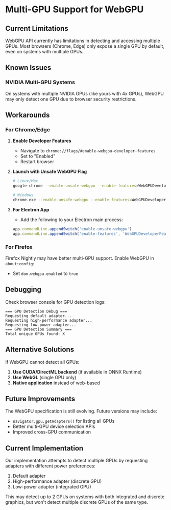 # Multi-GPU Support for WebGPU

## Current Limitations

WebGPU API currently has limitations in detecting and accessing multiple GPUs. Most browsers (Chrome, Edge) only expose a single GPU by default, even on systems with multiple GPUs.

## Known Issues

### NVIDIA Multi-GPU Systems
On systems with multiple NVIDIA GPUs (like yours with 4x GPUs), WebGPU may only detect one GPU due to browser security restrictions.

## Workarounds

### For Chrome/Edge

1. **Enable Developer Features**
   - Navigate to `chrome://flags/#enable-webgpu-developer-features`
   - Set to "Enabled"
   - Restart browser

2. **Launch with Unsafe WebGPU Flag**
   ```bash
   # Linux/Mac
   google-chrome --enable-unsafe-webgpu --enable-features=WebGPUDeveloperFeatures

   # Windows
   chrome.exe --enable-unsafe-webgpu --enable-features=WebGPUDeveloperFeatures
   ```

3. **For Electron App**
   - Add the following to your Electron main process:
   ```javascript
   app.commandLine.appendSwitch('enable-unsafe-webgpu')
   app.commandLine.appendSwitch('enable-features', 'WebGPUDeveloperFeatures')
   ```

### For Firefox
Firefox Nightly may have better multi-GPU support. Enable WebGPU in `about:config`:
- Set `dom.webgpu.enabled` to `true`

## Debugging

Check browser console for GPU detection logs:
```
=== GPU Detection Debug ===
Requesting default adapter...
Requesting high-performance adapter...
Requesting low-power adapter...
=== GPU Detection Summary ===
Total unique GPUs found: X
```

## Alternative Solutions

If WebGPU cannot detect all GPUs:

1. **Use CUDA/DirectML backend** (if available in ONNX Runtime)
2. **Use WebGL** (single GPU only)
3. **Native application** instead of web-based

## Future Improvements

The WebGPU specification is still evolving. Future versions may include:
- `navigator.gpu.getAdapters()` for listing all GPUs
- Better multi-GPU device selection APIs
- Improved cross-GPU communication

## Current Implementation

Our implementation attempts to detect multiple GPUs by requesting adapters with different power preferences:
1. Default adapter
2. High-performance adapter (discrete GPU)
3. Low-power adapter (integrated GPU)

This may detect up to 2 GPUs on systems with both integrated and discrete graphics, but won't detect multiple discrete GPUs of the same type.